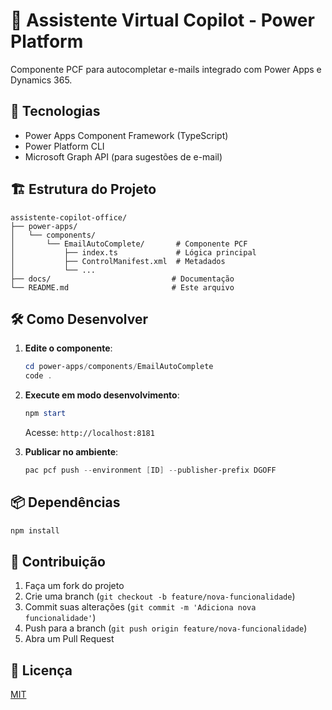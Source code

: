# 🚀 Assistente Virtual Copilot - Power Platform

Componente PCF para autocompletar e-mails integrado com Power Apps e Dynamics 365.

## 🔧 Tecnologias
- Power Apps Component Framework (TypeScript)
- Power Platform CLI
- Microsoft Graph API (para sugestões de e-mail)

## 🏗️ Estrutura do Projeto
```
assistente-copilot-office/
├── power-apps/
│   └── components/
│       └── EmailAutoComplete/       # Componente PCF
│           ├── index.ts             # Lógica principal
│           ├── ControlManifest.xml  # Metadados
│           └── ...                  
├── docs/                           # Documentação
└── README.md                       # Este arquivo
```

## 🛠️ Como Desenvolver
1. **Edite o componente**:
   ```powershell
   cd power-apps/components/EmailAutoComplete
   code .
   ```

2. **Execute em modo desenvolvimento**:
   ```powershell
   npm start
   ```
   Acesse: `http://localhost:8181`

3. **Publicar no ambiente**:
   ```powershell
   pac pcf push --environment [ID] --publisher-prefix DGOFF
   ```

## 📦 Dependências
```powershell
npm install
```

## 🤝 Contribuição
1. Faça um fork do projeto
2. Crie uma branch (`git checkout -b feature/nova-funcionalidade`)
3. Commit suas alterações (`git commit -m 'Adiciona nova funcionalidade'`)
4. Push para a branch (`git push origin feature/nova-funcionalidade`)
5. Abra um Pull Request

## 📄 Licença
[MIT](LICENSE)
